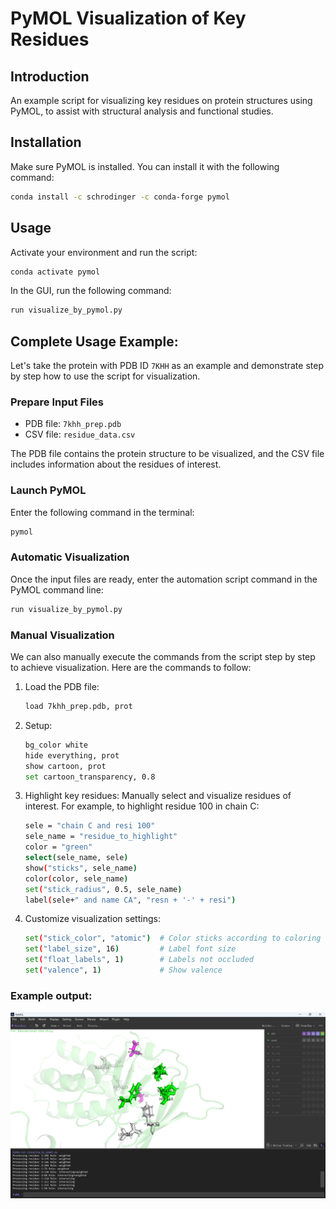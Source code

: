 
# PyMOL Visualization of Key Residues

## Introduction

An example script for visualizing key residues on protein structures using PyMOL, to assist with structural analysis and functional studies.

## Installation

Make sure PyMOL is installed. You can install it with the following command:

```bash
conda install -c schrodinger -c conda-forge pymol
```

## Usage

Activate your environment and run the script:

```bash
conda activate pymol
```

In the GUI, run the following command:

```bash
run visualize_by_pymol.py
```

## Complete Usage Example:

Let's take the protein with PDB ID `7KHH` as an example and demonstrate step by step how to use the script for visualization.

### Prepare Input Files

- PDB file: `7khh_prep.pdb`
- CSV file: `residue_data.csv`

The PDB file contains the protein structure to be visualized, and the CSV file includes information about the residues of interest.

### Launch PyMOL

Enter the following command in the terminal:

```bash
pymol
```

### Automatic Visualization

Once the input files are ready, enter the automation script command in the PyMOL command line:

```bash
run visualize_by_pymol.py
```

### Manual Visualization

We can also manually execute the commands from the script step by step to achieve visualization. Here are the commands to follow:

1. Load the PDB file:
    ```bash
    load 7khh_prep.pdb, prot
    ```
2. Setup:
    ```bash
    bg_color white
    hide everything, prot
    show cartoon, prot
    set cartoon_transparency, 0.8
    ```
3. Highlight key residues: Manually select and visualize residues of interest. For example, to highlight residue 100 in chain C:
    ```bash
    sele = "chain C and resi 100"
    sele_name = "residue_to_highlight"
    color = "green"
    select(sele_name, sele)
    show("sticks", sele_name)
    color(color, sele_name)
    set("stick_radius", 0.5, sele_name)
    label(sele+" and name CA", "resn + '-' + resi") 
    ```
4. Customize visualization settings:
    ```bash
    set("stick_color", "atomic")  # Color sticks according to coloring
    set("label_size", 16)         # Label font size
    set("float_labels", 1)        # Labels not occluded
    set("valence", 1)             # Show valence
    ```

### Example output:

<img src="example.jpg" alt="PyMOL Visualization Example" width="600"/>